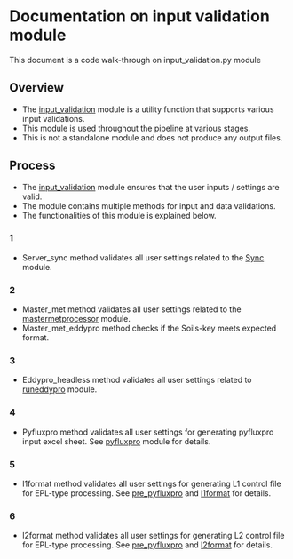 # Documentation on input validation module
This document is a code walk-through on input_validation.py module

## Overview
- The [input_validation](https://github.com/ncsa/ameriflux-pipeline/blob/develop/ameriflux_pipeline/utils/input_validation.py) module is a utility function that supports various input validations.
- This module is used throughout the pipeline at various stages.
- This is not a standalone module and does not produce any output files.

## Process
- The [input_validation](https://github.com/ncsa/ameriflux-pipeline/blob/develop/ameriflux_pipeline/utils/input_validation.py) module ensures that the user inputs / settings are valid.
- The module contains multiple methods for input and data validations.
- The functionalities of this module is explained below.

### 1
- Server_sync method validates all user settings related to the [Sync](https://github.com/ncsa/ameriflux-pipeline/blob/develop/docs/utils/syncdata.md) module.

### 2
- Master_met method validates all user settings related to the [mastermetprocessor](https://github.com/ncsa/ameriflux-pipeline/blob/develop/docs/master_met/mastermetprocessor.md#1) module.
- Master_met_eddypro method checks if the Soils-key meets expected format. 

### 3
- Eddypro_headless method validates all user settings related to [runeddypro](https://github.com/ncsa/ameriflux-pipeline/blob/develop/docs/eddypro/runeddypro.md#set-parameters) module.

### 4
- Pyfluxpro method validates all user settings for generating pyfluxpro input excel sheet. See [pyfluxpro](https://github.com/ncsa/ameriflux-pipeline/blob/develop/docs/pyfluxpro/pyfluxproformat.md) module for details.

### 5
- l1format method validates all user settings for generating L1 control file for EPL-type processing. See [pre_pyfluxpro](https://github.com/ncsa/ameriflux-pipeline/blob/develop/docs/pyfluxpro/pyfluxproformat.md#14) and [l1format](https://github.com/ncsa/ameriflux-pipeline/blob/develop/docs/pyfluxpro/l1format.md) for details.

### 6
- l2format method validates all user settings for generating L2 control file for EPL-type processing. See [pre_pyfluxpro](https://github.com/ncsa/ameriflux-pipeline/blob/develop/docs/pyfluxpro/pyfluxproformat.md#15) and [l2format](https://github.com/ncsa/ameriflux-pipeline/blob/develop/docs/pyfluxpro/l2format.md) for details.
